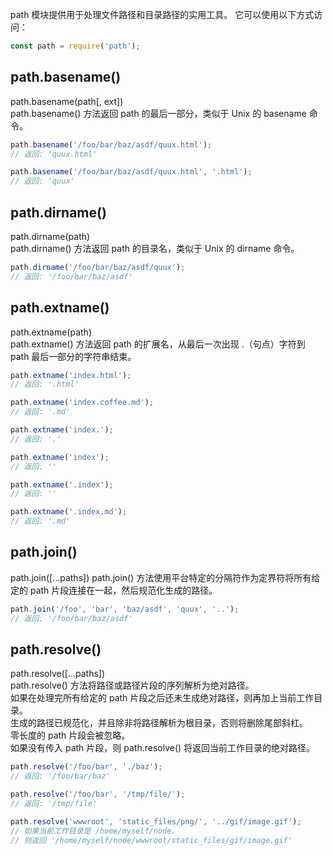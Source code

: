 path 模块提供用于处理文件路径和目录路径的实用工具。 它可以使用以下方式访问：
```js
const path = require('path');
```

## path.basename()
path.basename(path[, ext])  
path.basename() 方法返回 path 的最后一部分，类似于 Unix 的 basename 命令。 
```js
path.basename('/foo/bar/baz/asdf/quux.html');
// 返回: 'quux.html'

path.basename('/foo/bar/baz/asdf/quux.html', '.html');
// 返回: 'quux'
```

## path.dirname()
path.dirname(path)  
path.dirname() 方法返回 path 的目录名，类似于 Unix 的 dirname 命令。 
```js
path.dirname('/foo/bar/baz/asdf/quux');
// 返回: '/foo/bar/baz/asdf'
```

## path.extname()  
path.extname(path)  
path.extname() 方法返回 path 的扩展名，从最后一次出现 .（句点）字符到 path 最后一部分的字符串结束。   
```js
path.extname('index.html');
// 返回: '.html'

path.extname('index.coffee.md');
// 返回: '.md'

path.extname('index.');
// 返回: '.'

path.extname('index');
// 返回: ''

path.extname('.index');
// 返回: ''

path.extname('.index.md');
// 返回: '.md'
```

## path.join()
path.join([...paths])
path.join() 方法使用平台特定的分隔符作为定界符将所有给定的 path 片段连接在一起，然后规范化生成的路径。  
```js
path.join('/foo', 'bar', 'baz/asdf', 'quux', '..');
// 返回: '/foo/bar/baz/asdf'
```

## path.resolve()  
path.resolve([...paths])  
path.resolve() 方法将路径或路径片段的序列解析为绝对路径。  
如果在处理完所有给定的 path 片段之后还未生成绝对路径，则再加上当前工作目录。  
生成的路径已规范化，并且除非将路径解析为根目录，否则将删除尾部斜杠。  
零长度的 path 片段会被忽略。  
如果没有传入 path 片段，则 path.resolve() 将返回当前工作目录的绝对路径。  
```js
path.resolve('/foo/bar', './baz');
// 返回: '/foo/bar/baz'

path.resolve('/foo/bar', '/tmp/file/');
// 返回: '/tmp/file'

path.resolve('wwwroot', 'static_files/png/', '../gif/image.gif');
// 如果当前工作目录是 /home/myself/node，
// 则返回 '/home/myself/node/wwwroot/static_files/gif/image.gif'
```
